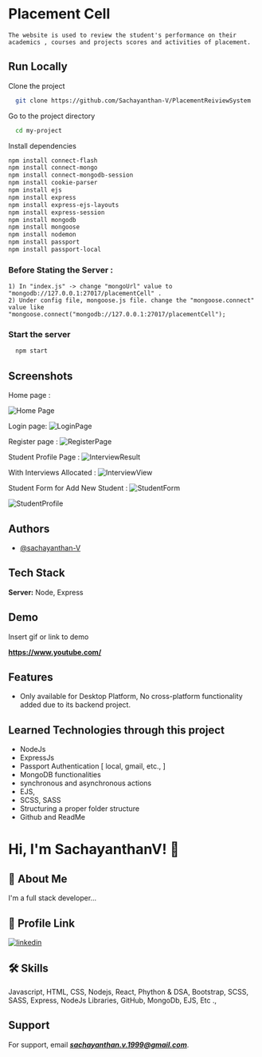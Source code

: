 
# Placement Cell

    The website is used to review the student's performance on their academics , courses and projects scores and activities of placement.

## Run Locally

Clone the project

```bash
  git clone https://github.com/Sachayanthan-V/PlacementReiviewSystem
```

Go to the project directory

```bash
  cd my-project
```

Install dependencies

```bash
npm install connect-flash
npm install connect-mongo
npm install connect-mongodb-session
npm install cookie-parser
npm install ejs
npm install express
npm install express-ejs-layouts
npm install express-session
npm install mongodb
npm install mongoose
npm install nodemon
npm install passport
npm install passport-local
```

### Before Stating the Server : 

    1) In "index.js" -> change "mongoUrl" value to "mongodb://127.0.0.1:27017/placementCell" .
    2) Under config file, mongoose.js file. change the "mongoose.connect" value like "mongoose.connect("mongodb://127.0.0.1:27017/placementCell");

### Start the server

```bash
  npm start
```


## Screenshots

Home page : 

![Home Page](https://user-images.githubusercontent.com/62072100/233820363-760abc44-87fb-4458-b303-52060edb67f5.png)

Login page: 
![LoginPage](https://user-images.githubusercontent.com/62072100/230767030-8e9bb8c9-7f7b-4123-80a9-9d585f67175d.png)

Register page : 
![RegisterPage](https://user-images.githubusercontent.com/62072100/230767029-5ae72f14-87db-49a7-9fc7-c88a25f58831.png)

Student Profile Page :
![InterviewResult](https://user-images.githubusercontent.com/62072100/233820364-a503a6bb-e89b-47c9-9a46-c6eb7e68c7ab.png)

With Interviews Allocated :
![InterviewView](https://user-images.githubusercontent.com/62072100/233820365-8190d58c-6014-4761-b075-0c33360d05df.png)

Student Form for Add New Student :
![StudentForm](https://user-images.githubusercontent.com/62072100/233820366-128d94a4-a900-4053-8a30-35179124a2a4.png)

![StudentProfile](https://user-images.githubusercontent.com/62072100/233820368-3321dfc6-ed14-450f-a312-53891612895a.png)

## Authors

- [@sachayanthan-V](https://github.com/Sachayanthan-V)


## Tech Stack

**Server:** Node, Express


## Demo

Insert gif or link to demo

**https://www.youtube.com/**


## Features

- Only available for Desktop Platform, No cross-platform functionality added due to its backend project. 


## Learned Technologies through this project

* NodeJs
* ExpressJs
* Passport Authentication [ local, gmail, etc., ]
* MongoDB functionalities
* synchronous and asynchronous actions
* EJS,
* SCSS, SASS 
* Structuring a proper folder structure 
* Github and ReadMe


#
# Hi, I'm SachayanthanV! 👋


## 🚀 About Me
I'm a full stack developer...


## 🔗 Profile Link

[![linkedin](https://img.shields.io/badge/linkedin-0A66C2?style=for-the-badge&logo=linkedin&logoColor=white)](https://www.linkedin.com/in/sachayanthan-v-040838150/)


## 🛠 Skills
Javascript, HTML, CSS, Nodejs, React, Phython & DSA, Bootstrap, SCSS, SASS, Express, NodeJs Libraries, GitHub, MongoDb, EJS, Etc ., 


## Support

For support, email ***sachayanthan.v.1999@gmail.com***.

